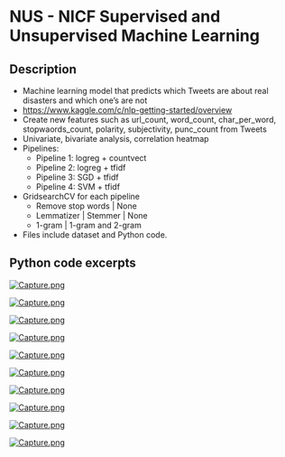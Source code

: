 # NUS - NICF Supervised and Unsupervised Machine Learning

## **Description**
- Machine learning model that predicts which Tweets are about real disasters and which one’s are not
- https://www.kaggle.com/c/nlp-getting-started/overview
- Create new features such as url_count, word_count, char_per_word, stopwaords_count, polarity, subjectivity, punc_count from Tweets
- Univariate, bivariate analysis, correlation heatmap
- Pipelines:
    - Pipeline 1: logreg + countvect
    - Pipeline 2: logreg + tfidf
    - Pipeline 3: SGD + tfidf
    - Pipeline 4: SVM + tfidf
- GridsearchCV for each pipeline 
    - Remove stop words | None
    - Lemmatizer | Stemmer | None
    - 1-gram | 1-gram and 2-gram
- Files include dataset and Python code. 


## **Python code excerpts**
[![Capture.png](https://i.postimg.cc/T29b4Gv7/Capture.png)](https://postimg.cc/vD4D4JBf)

[![Capture.png](https://i.postimg.cc/4ybjzyKT/Capture.png)](https://postimg.cc/PvJ6Htz6)

[![Capture.png](https://i.postimg.cc/YSWn60Vy/Capture.png)](https://postimg.cc/94cYVmcG)

[![Capture.png](https://i.postimg.cc/HnsqH5WP/Capture.png)](https://postimg.cc/BLkYBjKx)

[![Capture.png](https://i.postimg.cc/P5m23JTL/Capture.png)](https://postimg.cc/Mnp7XWcx)

[![Capture.png](https://i.postimg.cc/Cxzm07Gq/Capture.png)](https://postimg.cc/PCnmzmFX)

[![Capture.png](https://i.postimg.cc/RCpgD2fB/Capture.png)](https://postimg.cc/K4L7KqJq)

[![Capture.png](https://i.postimg.cc/w3KLd5gh/Capture.png)](https://postimg.cc/N2456HyM)

[![Capture.png](https://i.postimg.cc/wxDhhPV2/Capture.png)](https://postimg.cc/qgMhr1W6)

[![Capture.png](https://i.postimg.cc/fyMk7Hzq/Capture.png)](https://postimg.cc/0MH8P0J7)
